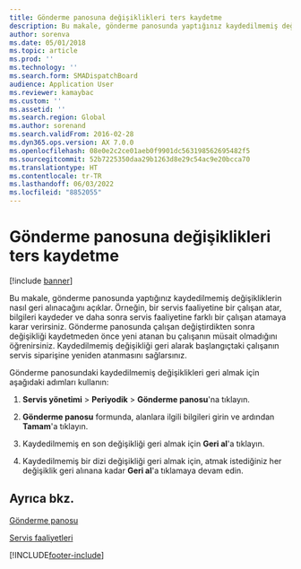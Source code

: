 ```yaml
---
title: Gönderme panosuna değişiklikleri ters kaydetme
description: Bu makale, gönderme panosunda yaptığınız kaydedilmemiş değişikliklerin nasıl geri alınacağını açıklar.
author: sorenva
ms.date: 05/01/2018
ms.topic: article
ms.prod: ''
ms.technology: ''
ms.search.form: SMADispatchBoard
audience: Application User
ms.reviewer: kamaybac
ms.custom: ''
ms.assetid: ''
ms.search.region: Global
ms.author: sorenand
ms.search.validFrom: 2016-02-28
ms.dyn365.ops.version: AX 7.0.0
ms.openlocfilehash: 08e0e2c2ce01aeb0f9901dc563198562695482f5
ms.sourcegitcommit: 52b7225350daa29b1263d8e29c54ac9e20bcca70
ms.translationtype: HT
ms.contentlocale: tr-TR
ms.lasthandoff: 06/03/2022
ms.locfileid: "8852055"
---
```

# <a name="reverse-changes-in-a-dispatch-board"></a>Gönderme panosuna değişiklikleri ters kaydetme 

[!include [banner](../includes/banner.md)]


Bu makale, gönderme panosunda yaptığınız kaydedilmemiş değişikliklerin nasıl geri alınacağını açıklar. Örneğin, bir servis faaliyetine bir çalışan atar, bilgileri kaydeder ve daha sonra servis faaliyetine farklı bir çalışan atamaya karar verirsiniz. Gönderme panosunda çalışan değiştirdikten sonra değişikliği kaydetmeden önce yeni atanan bu çalışanın müsait olmadığını öğrenirsiniz. Kaydedilmemiş değişikliği geri alarak başlangıçtaki çalışanın servis siparişine yeniden atanmasını sağlarsınız.

Gönderme panosundaki kaydedilmemiş değişiklikleri geri almak için aşağıdaki adımları kullanın:

1.  **Servis yönetimi** \> **Periyodik** \> **Gönderme panosu**'na tıklayın.

2.  **Gönderme panosu** formunda, alanlara ilgili bilgileri girin ve ardından **Tamam**'a tıklayın. 

3.  Kaydedilmemiş en son değişikliği geri almak için **Geri al**'a tıklayın.

4.  Kaydedilmemiş bir dizi değişikliği geri almak için, atmak istediğiniz her değişiklik geri alınana kadar **Geri al**'a tıklamaya devam edin.

## <a name="see-also"></a>Ayrıca bkz.

[Gönderme panosu](dispatch-board.md)

[Servis faaliyetleri](service-activities.md)

 




[!INCLUDE[footer-include](../../includes/footer-banner.md)]
